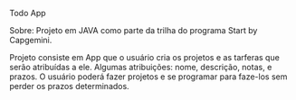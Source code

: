 Todo App


Sobre: Projeto em JAVA como parte da trilha do programa Start by Capgemini.

Projeto consiste em App que o usuário cria os projetos e as tarferas que serão atribuídas a ele. Algumas atribuições: nome, descrição, notas, e prazos.
O usuário poderá fazer projetos e se programar para faze-los sem perder os prazos determinados.




